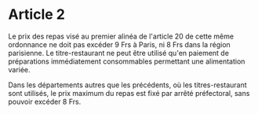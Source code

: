 # Article 2

Le prix des repas visé au premier alinéa de l'article 20 de cette même ordonnance ne doit pas excéder 9 Frs à Paris, ni 8 Frs dans la région parisienne. Le titre-restaurant ne peut être utilisé qu'en paiement de préparations immédiatement consommables permettant une alimentation variée.

Dans les départements autres que les précédents, où les titres-restaurant sont utilisés, le prix maximum du repas est fixé par arrêté préfectoral, sans pouvoir excéder 8 Frs.
